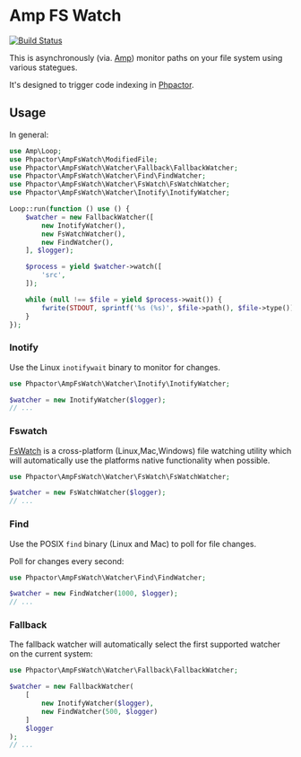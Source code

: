 Amp FS Watch
============

[![Build Status](https://travis-ci.org/phpactor/amp-fswatch.svg?branch=master)](https://travis-ci.org/phpactor/amp-fswatch)

This is asynchronously (via. [Amp](https://amphp.org/)) monitor paths on your
file system using various stategues.

It's designed to trigger code indexing in
[Phpactor](https://github.com/phpactor/phpactor).

Usage
-----

In general:

```php
use Amp\Loop;
use Phpactor\AmpFsWatch\ModifiedFile;
use Phpactor\AmpFsWatch\Watcher\Fallback\FallbackWatcher;
use Phpactor\AmpFsWatch\Watcher\Find\FindWatcher;
use Phpactor\AmpFsWatch\Watcher\FsWatch\FsWatchWatcher;
use Phpactor\AmpFsWatch\Watcher\Inotify\InotifyWatcher;

Loop::run(function () use () {
    $watcher = new FallbackWatcher([
        new InotifyWatcher(),
        new FsWatchWatcher(),
        new FindWatcher(),
    ], $logger);

    $process = yield $watcher->watch([
        'src',
    ]);

    while (null !== $file = yield $process->wait()) {
        fwrite(STDOUT, sprintf('%s (%s)', $file->path(), $file->type()));
    }
});
```

### Inotify

Use the Linux `inotifywait` binary to monitor for changes.

```php
use Phpactor\AmpFsWatch\Watcher\Inotify\InotifyWatcher;

$watcher = new InotifyWatcher($logger);
// ...
```

### Fswatch

[FsWatch](https://github.com/emcrisostomo/fswatch) is a cross-platform
(Linux,Mac,Windows) file watching utility which will automatically use the
platforms native functionality when possible.

```php
use Phpactor\AmpFsWatch\Watcher\FsWatch\FsWatchWatcher;

$watcher = new FsWatchWatcher($logger);
// ...
```

### Find

Use the POSIX `find` binary (Linux and Mac) to poll for file changes.

Poll for changes every second:

```php
use Phpactor\AmpFsWatch\Watcher\Find\FindWatcher;

$watcher = new FindWatcher(1000, $logger);
// ...
```

### Fallback

The fallback watcher will automatically select the first supported watcher
on the current system:

```php
use Phpactor\AmpFsWatch\Watcher\Fallback\FallbackWatcher;

$watcher = new FallbackWatcher(
    [
        new InotifyWatcher($logger),
        new FindWatcher(500, $logger)
    ]
    $logger
);
// ...
```
